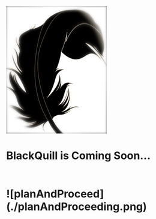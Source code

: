 ![BlackQuill](./BlackQuill.png)
<h1>BlackQuill is Coming Soon...</h>
<br />
<br />
<br />
![planAndProceed](./planAndProceeding.png)
